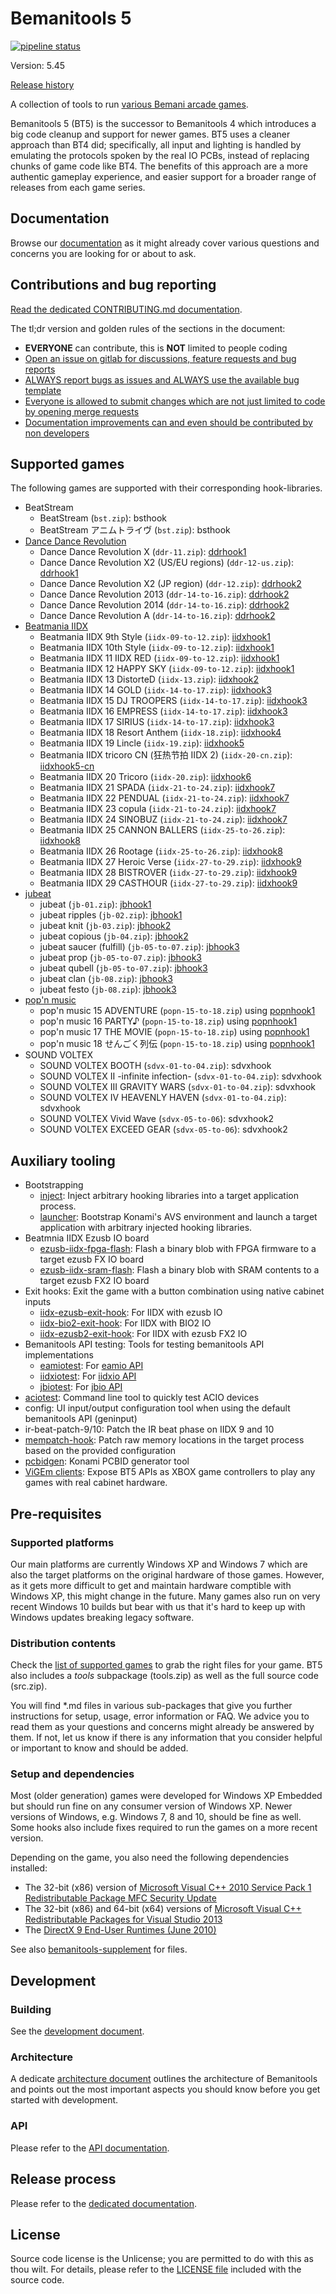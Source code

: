 # Bemanitools 5
[![pipeline status](https://dev.s-ul.net/djhackers/bemanitools/badges/master/pipeline.svg)](https://dev.s-ul.net/djhackers/bemanitools/commits/master)

Version: 5.45

[Release history](CHANGELOG.md)

A collection of tools to run [various Bemani arcade games](#supported-games).

Bemanitools 5 (BT5) is the successor to Bemanitools 4 which introduces a big code cleanup and support for newer games.
BT5 uses a cleaner approach than BT4 did; specifically, all input and lighting is handled by emulating the protocols
spoken by the real IO PCBs, instead of replacing chunks of game code like BT4. The benefits of this approach are a more
authentic gameplay experience, and easier support for a broader range of releases from each game series.

## Documentation
Browse our [documentation](doc/README.md) as it might already cover various questions and concerns
you are looking for or about to ask.

## Contributions and bug reporting
[Read the dedicated CONTRIBUTING.md documentation](CONTRIBUTING.md).

The tl;dr version and golden rules of the sections in the document:
* **EVERYONE** can contribute, this is **NOT** limited to people coding
* [Open an issue on gitlab for discussions, feature requests and bug reports](CONTRIBUTING.md#reporting-and-discussions-issues-section-on-github)
* [ALWAYS report bugs as issues and ALWAYS use the available bug template](CONTRIBUTING.md#bug-reports)
* [Everyone is allowed to submit changes which are not just limited to code by opening merge requests](CONTRIBUTING.md#pull-requests-bugfixes-new-features-or-other-code-contributions)
* [Documentation improvements can and even should be contributed by non developers](CONTRIBUTING.md#pull-requests-bugfixes-new-features-or-other-code-contributions)

## Supported games
The following games are supported with their corresponding hook-libraries.

* BeatStream
    * BeatStream (`bst.zip`): bsthook
    * BeatStream アニムトライヴ (`bst.zip`): bsthook
* [Dance Dance Revolution](doc/ddrhook/README.md)
    * Dance Dance Revolution X (`ddr-11.zip`): [ddrhook1](doc/ddrhook/ddrhook1.md)
    * Dance Dance Revolution X2 (US/EU regions) (`ddr-12-us.zip`): [ddrhook1](doc/ddrhook/ddrhook1.md)
    * Dance Dance Revolution X2 (JP region) (`ddr-12.zip`): [ddrhook2](doc/ddrhook/ddrhook2.md)
    * Dance Dance Revolution 2013 (`ddr-14-to-16.zip`): [ddrhook2](doc/ddrhook/ddrhook2.md)
    * Dance Dance Revolution 2014 (`ddr-14-to-16.zip`): [ddrhook2](doc/ddrhook/ddrhook2.md)
    * Dance Dance Revolution A (`ddr-14-to-16.zip`): [ddrhook2](doc/ddrhook/ddrhook2.md)
* [Beatmania IIDX](doc/iidxhook/README.md)
    * Beatmania IIDX 9th Style (`iidx-09-to-12.zip`): [iidxhook1](doc/iidxhook/iidxhook1.md)
    * Beatmania IIDX 10th Style (`iidx-09-to-12.zip`): [iidxhook1](doc/iidxhook/iidxhook1.md)
    * Beatmania IIDX 11 IIDX RED (`iidx-09-to-12.zip`): [iidxhook1](doc/iidxhook/iidxhook1.md)
    * Beatmania IIDX 12 HAPPY SKY (`iidx-09-to-12.zip`): [iidxhook1](doc/iidxhook/iidxhook1.md)
    * Beatmania IIDX 13 DistorteD (`iidx-13.zip`): [iidxhook2](doc/iidxhook/iidxhook2.md)
    * Beatmania IIDX 14 GOLD (`iidx-14-to-17.zip`): [iidxhook3](doc/iidxhook/iidxhook3.md)
    * Beatmania IIDX 15 DJ TROOPERS (`iidx-14-to-17.zip`): [iidxhook3](doc/iidxhook/iidxhook3.md)
    * Beatmania IIDX 16 EMPRESS (`iidx-14-to-17.zip`): [iidxhook3](doc/iidxhook/iidxhook3.md)
    * Beatmania IIDX 17 SIRIUS (`iidx-14-to-17.zip`): [iidxhook3](doc/iidxhook/iidxhook3.md)
    * Beatmania IIDX 18 Resort Anthem (`iidx-18.zip`): [iidxhook4](doc/iidxhook/iidxhook4.md)
    * Beatmania IIDX 19 Lincle (`iidx-19.zip`): [iidxhook5](doc/iidxhook/iidxhook5.md)
    * Beatmania IIDX tricoro CN (狂热节拍 IIDX 2) (`iidx-20-cn.zip`): [iidxhook5-cn](doc/iidxhook/iidxhook5-cn.md)
    * Beatmania IIDX 20 Tricoro (`iidx-20.zip`): [iidxhook6](doc/iidxhook/iidxhook6.md)
    * Beatmania IIDX 21 SPADA (`iidx-21-to-24.zip`): [iidxhook7](doc/iidxhook/iidxhook7.md)
    * Beatmania IIDX 22 PENDUAL (`iidx-21-to-24.zip`): [iidxhook7](doc/iidxhook/iidxhook7.md)
    * Beatmania IIDX 23 copula (`iidx-21-to-24.zip`): [iidxhook7](doc/iidxhook/iidxhook7.md)
    * Beatmania IIDX 24 SINOBUZ (`iidx-21-to-24.zip`): [iidxhook7](doc/iidxhook/iidxhook7.md)
    * Beatmania IIDX 25 CANNON BALLERS (`iidx-25-to-26.zip`): [iidxhook8](doc/iidxhook/iidxhook8.md)
    * Beatmania IIDX 26 Rootage (`iidx-25-to-26.zip`): [iidxhook8](doc/iidxhook/iidxhook8.md)
    * Beatmania IIDX 27 Heroic Verse (`iidx-27-to-29.zip`): [iidxhook9](doc/iidxhook/iidxhook9.md)
    * Beatmania IIDX 28 BISTROVER (`iidx-27-to-29.zip`): [iidxhook9](doc/iidxhook/iidxhook9.md)
    * Beatmania IIDX 29 CASTHOUR (`iidx-27-to-29.zip`): [iidxhook9](doc/iidxhook/iidxhook9.md)
* [jubeat](doc/jbhook/README.md)
    * jubeat (`jb-01.zip`): [jbhook1](doc/jbhook/jbhook1.md)
    * jubeat ripples (`jb-02.zip`): [jbhook1](doc/jbhook/jbhook1.md)
    * jubeat knit (`jb-03.zip`): [jbhook2](doc/jbhook/jbhook2.md)
    * jubeat copious (`jb-04.zip`): [jbhook2](doc/jbhook/jbhook2.md)
    * jubeat saucer (fulfill) (`jb-05-to-07.zip`): [jbhook3](doc/jbhook/jbhook3.md)
    * jubeat prop (`jb-05-to-07.zip`): [jbhook3](doc/jbhook/jbhook3.md)
    * jubeat qubell (`jb-05-to-07.zip`): [jbhook3](doc/jbhook/jbhook3.md)
    * jubeat clan (`jb-08.zip`): [jbhook3](doc/jbhook/jbhook3.md)
    * jubeat festo (`jb-08.zip`): [jbhook3](doc/jbhook/jbhook3.md)
* [pop'n music](doc/popnhook/README.md)
    * pop'n music 15 ADVENTURE (`popn-15-to-18.zip`) using [popnhook1](doc/popnhook/popnhook1.md)
    * pop'n music 16 PARTY♪ (`popn-15-to-18.zip`) using [popnhook1](doc/popnhook/popnhook1.md)
    * pop'n music 17 THE MOVIE (`popn-15-to-18.zip`) using [popnhook1](doc/popnhook/popnhook1.md)
    * pop'n music 18 せんごく列伝 (`popn-15-to-18.zip`) using [popnhook1](doc/popnhook/popnhook1.md)
* SOUND VOLTEX
    * SOUND VOLTEX BOOTH (`sdvx-01-to-04.zip`): sdvxhook
    * SOUND VOLTEX II -infinite infection- (`sdvx-01-to-04.zip`): sdvxhook
    * SOUND VOLTEX III GRAVITY WARS (`sdvx-01-to-04.zip`): sdvxhook
    * SOUND VOLTEX IV HEAVENLY HAVEN (`sdvx-01-to-04.zip`): sdvxhook
    * SOUND VOLTEX Vivid Wave (`sdvx-05-to-06`): sdvxhook2
    * SOUND VOLTEX EXCEED GEAR (`sdvx-05-to-06`): sdvxhook2

## Auxiliary tooling
* Bootstrapping
  * [inject](doc/inject.md): Inject arbitrary hooking libraries into a target application process.
  * [launcher](doc/launcher.md): Bootstrap Konami's AVS environment and launch a target application with arbitrary
    injected hooking libraries. 
* Beatmnia IIDX Ezusb IO board
  * [ezusb-iidx-fpga-flash](doc/tools/ezusb-iidx-fpga-flash.md): Flash a binary blob with FPGA firmware to a target
    ezusb FX IO board
  * [ezusb-iidx-sram-flash](doc/tools/ezusb-iidx-sram-flash.md): Flash a binary blob with SRAM contents to a target
    ezusb FX2 IO board
* Exit hooks: Exit the game with a button combination using native cabinet inputs
  * [iidx-ezusb-exit-hook](doc/tools/iidx-ezusb-exit-hook.md): For IIDX with ezusb IO
  * [iidx-bio2-exit-hook](doc/tools/iidx-bio2-exit-hook.md): For IIDX with BIO2 IO
  * [iidx-ezusb2-exit-hook](doc/tools/iidx-ezusb-exit-hook.md): For IIDX with ezusb FX2 IO
* Bemanitools API testing: Tools for testing bemanitools API implementations
  * [eamiotest](doc/tools/eamiotest.md): For [eamio API](doc/api.md#eamuse-readers)
  * [iidxiotest](doc/tools/iidxiotest.md): For [iidxio API](doc/api.md#io-boards)
  * [jbiotest](doc/tools/jbiotest.md): For [jbio API](doc/api.md#io-boards)
* [aciotest](doc/tools/aciotest.md): Command line tool to quickly test ACIO devices
* config: UI input/output configuration tool when using the default bemanitools API (geninput)
* ir-beat-patch-9/10: Patch the IR beat phase on IIDX 9 and 10
* [mempatch-hook](doc/tools/mempatch-hook.md): Patch raw memory locations in the target process based on the provided
  configuration
* [pcbidgen](doc/tools/pcbidgen.md): Konami PCBID generator tool
* [ViGEm clients](doc/vigem/README.md): Expose BT5 APIs as XBOX game controllers to play any games with real cabinet
  hardware.

## Pre-requisites

### Supported platforms
Our main platforms are currently Windows XP and Windows 7 which are also the target platforms on the original hardware
of those games. However, as it gets more difficult to get and maintain hardware comptible with Windows XP, this might
change in the future. Many games also run on very recent Windows 10 builds but bear with us that it's hard to keep up
with Windows updates breaking legacy software.

### Distribution contents
Check the [list of supported games](#supported-games) to grab the right files for your game. BT5 also includes
a *tools* subpackage (tools.zip) as well as the full source code (src.zip).

You will find *.md files in various sub-packages that give you further instructions for setup, usage, error information
or FAQ. We advice you to read them as your questions and concerns might already be answered by them. If not, let us
know if there is any information that you consider helpful or important to know and should be added.

### Setup and dependencies
Most (older generation) games were developed for Windows XP Embedded but should run fine on any
consumer version of Windows XP. Newer versions of Windows, e.g. Windows 7, 8 and 10, should be fine
as well. Some hooks also include fixes required to run the games on a more recent version.

Depending on the game, you also need the following dependencies installed:

* The 32-bit (x86) version of
  [Microsoft Visual C++ 2010 Service Pack 1 Redistributable Package MFC Security Update](https://www.microsoft.com/en-sg/download/details.aspx?id=26999)
* The 32-bit (x86) and 64-bit (x64) versions of
  [Microsoft Visual C++ Redistributable Packages for Visual Studio 2013](https://www.microsoft.com/en-sg/download/details.aspx?id=40784)
* The [DirectX 9 End-User Runtimes (June 2010)](https://www.microsoft.com/en-us/download/details.aspx?id=8109)

See also
[bemanitools-supplement](https://www.github.com/djhackersdev/bemanitools-supplement/)
for files.

## Development
### Building
See the [development document](doc/development.md).

### Architecture
A dedicate [architecture document](doc/architecture.md) outlines the architecture of Bemanitools and points out the most
important aspects you should know before you get started with development.

### API
Please refer to the [API documentation](doc/api.md).

## Release process
Please refer to the [dedicated documentation](doc/release-process.md).

## License
Source code license is the Unlicense; you are permitted to do with this as thou wilt. For details, please refer to the
[LICENSE file](LICENSE) included with the source code.






